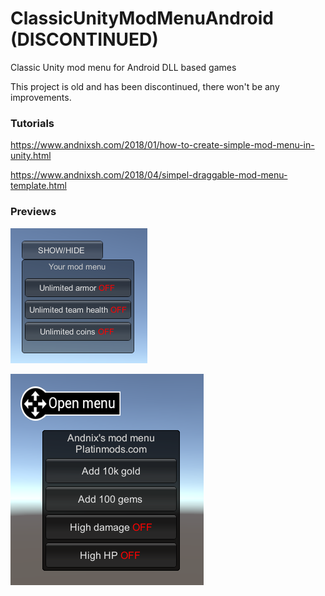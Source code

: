 # ClassicUnityModMenuAndroid (DISCONTINUED)
Classic Unity mod menu for Android DLL based games

This project is old and has been discontinued, there won't be any improvements.

### Tutorials

https://www.andnixsh.com/2018/01/how-to-create-simple-mod-menu-in-unity.html

https://www.andnixsh.com/2018/04/simpel-draggable-mod-menu-template.html

### Previews

![](Image.png)

![](Image2.png)
